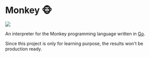 # Monkey 🐵

![](https://github.com/alexruf/monkey/workflows/continuous%integration/badge.svg)

An interpreter for the Monkey programming language written in [Go](https://golang.org/).

Since this project is only for learning purpose, the results won't be production ready.
